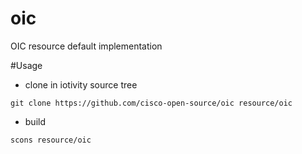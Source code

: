 # oic
OIC resource default implementation

#Usage
* clone in iotivity source tree
 
 `git clone https://github.com/cisco-open-source/oic resource/oic`

* build

 `scons resource/oic`

